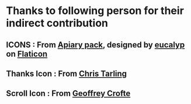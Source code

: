 # Thanks to following person for their indirect contribution

## ICONS : From [Apiary pack](https://www.flaticon.com/packs/apiary-5), designed by [eucalyp](https://www.flaticon.com/authors/eucalyp) on [Flaticon](https://www.flaticon.com/)


## Thanks Icon : From [Chris Tarling](https://codepen.io/kristarling/)

## Scroll Icon : From [Geoffrey Crofte](https://codepen.io/GeoffreyCrofte)
